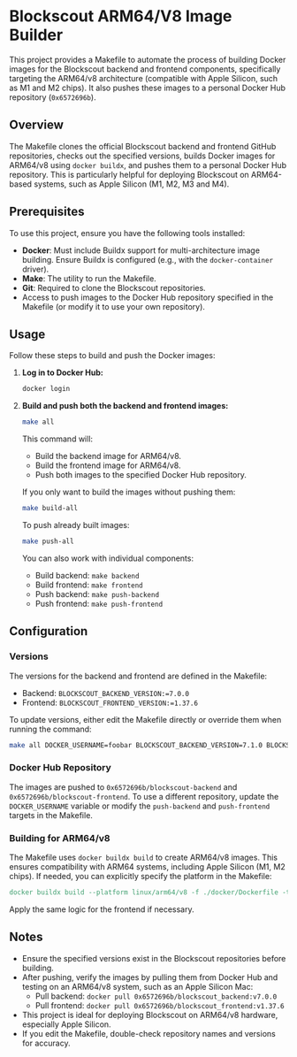 # Blockscout ARM64/V8 Image Builder

This project provides a Makefile to automate the process of building Docker images for the Blockscout backend and frontend components, specifically targeting the ARM64/v8 architecture (compatible with Apple Silicon, such as M1 and M2 chips). It also pushes these images to a personal Docker Hub repository (`0x6572696b`).

## Overview

The Makefile clones the official Blockscout backend and frontend GitHub repositories, checks out the specified versions, builds Docker images for ARM64/v8 using `docker buildx`, and pushes them to a personal Docker Hub repository. This is particularly helpful for deploying Blockscout on ARM64-based systems, such as Apple Silicon (M1, M2, M3 and M4).

## Prerequisites

To use this project, ensure you have the following tools installed:

- **Docker**: Must include Buildx support for multi-architecture image building. Ensure Buildx is configured (e.g., with the `docker-container` driver).
- **Make**: The utility to run the Makefile.
- **Git**: Required to clone the Blockscout repositories.
- Access to push images to the Docker Hub repository specified in the Makefile (or modify it to use your own repository).

## Usage

Follow these steps to build and push the Docker images:

1. **Log in to Docker Hub:**

   ```sh
   docker login
   ```

2. **Build and push both the backend and frontend images:**

   ```sh
   make all
   ```

   This command will:
   - Build the backend image for ARM64/v8.
   - Build the frontend image for ARM64/v8.
   - Push both images to the specified Docker Hub repository.

   If you only want to build the images without pushing them:

   ```sh
   make build-all
   ```

   To push already built images:

   ```sh
   make push-all
   ```

   You can also work with individual components:
   - Build backend: `make backend`
   - Build frontend: `make frontend`
   - Push backend: `make push-backend`
   - Push frontend: `make push-frontend`

## Configuration

### Versions

The versions for the backend and frontend are defined in the Makefile:
- Backend: `BLOCKSCOUT_BACKEND_VERSION:=7.0.0`
- Frontend: `BLOCKSCOUT_FRONTEND_VERSION:=1.37.6`

To update versions, either edit the Makefile directly or override them when running the command:

```sh
make all DOCKER_USERNAME=foobar BLOCKSCOUT_BACKEND_VERSION=7.1.0 BLOCKSCOUT_FRONTEND_VERSION=1.38.0
```

### Docker Hub Repository

The images are pushed to `0x6572696b/blockscout-backend` and `0x6572696b/blockscout-frontend`. To use a different repository, update the `DOCKER_USERNAME` variable or modify the `push-backend` and `push-frontend` targets in the Makefile.

### Building for ARM64/v8

The Makefile uses `docker buildx build` to create ARM64/v8 images. This ensures compatibility with ARM64 systems, including Apple Silicon (M1, M2 chips). If needed, you can explicitly specify the platform in the Makefile:

```makefile
docker buildx build --platform linux/arm64/v8 -f ./docker/Dockerfile -t blockscout/blockscout:v$(BLOCKSCOUT_BACKEND_VERSION) .
```

Apply the same logic for the frontend if necessary.

## Notes

- Ensure the specified versions exist in the Blockscout repositories before building.
- After pushing, verify the images by pulling them from Docker Hub and testing on an ARM64/v8 system, such as an Apple Silicon Mac:
  - Pull backend: `docker pull 0x6572696b/blockscout_backend:v7.0.0`
  - Pull frontend: `docker pull 0x6572696b/blockscout_frontend:v1.37.6`
- This project is ideal for deploying Blockscout on ARM64/v8 hardware, especially Apple Silicon.
- If you edit the Makefile, double-check repository names and versions for accuracy.